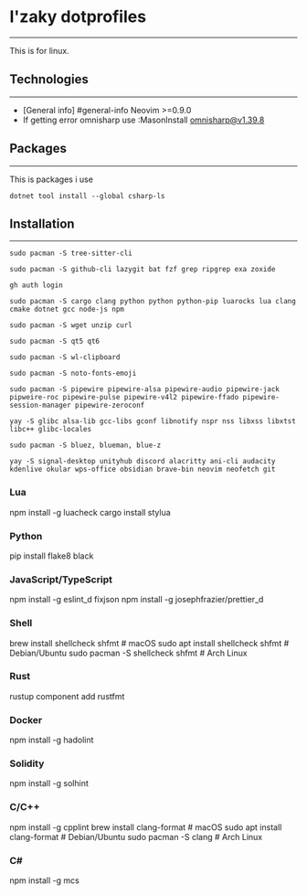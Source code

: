 # I'zaky dotprofiles

<hr>

This is for linux.

## Technologies

<hr>

- [General info] #general-info
  Neovim >=0.9.0
- If getting error omnisharp use :MasonInstall omnisharp@v1.39.8


## Packages

<hr>
This is packages i use

`dotnet tool install --global csharp-ls`

## Installation

<hr>

`sudo pacman -S tree-sitter-cli`

`sudo pacman -S github-cli lazygit bat fzf grep ripgrep exa zoxide`

`gh auth login`

`sudo pacman -S cargo clang python python python-pip luarocks lua clang cmake dotnet gcc node-js npm`

`sudo pacman -S wget unzip curl `

`sudo pacman -S qt5 qt6`

`sudo pacman -S wl-clipboard`

`sudo pacman -S noto-fonts-emoji`

`sudo pacman -S pipewire pipewire-alsa pipewire-audio pipewire-jack pipweire-roc pipewire-pulse pipewire-v4l2 pipewire-ffado pipewire-session-manager pipewire-zeroconf`

`yay -S glibc alsa-lib gcc-libs gconf libnotify nspr nss libxss libxtst libc++ glibc-locales`

`sudo pacman -S bluez, blueman, blue-z`

`yay -S signal-desktop unityhub discord alacritty ani-cli audacity kdenlive okular wps-office obsidian brave-bin neovim neofetch git`

### Lua
npm install -g luacheck
cargo install stylua

### Python
pip install flake8 black

### JavaScript/TypeScript
npm install -g eslint_d fixjson
npm install -g josephfrazier/prettier_d

### Shell
brew install shellcheck shfmt  # macOS
sudo apt install shellcheck shfmt  # Debian/Ubuntu
sudo pacman -S shellcheck shfmt  # Arch Linux

### Rust
rustup component add rustfmt

### Docker
npm install -g hadolint

### Solidity
npm install -g solhint

### C/C++
npm install -g cpplint
brew install clang-format  # macOS
sudo apt install clang-format  # Debian/Ubuntu
sudo pacman -S clang  # Arch Linux

### C#
npm install -g mcs



